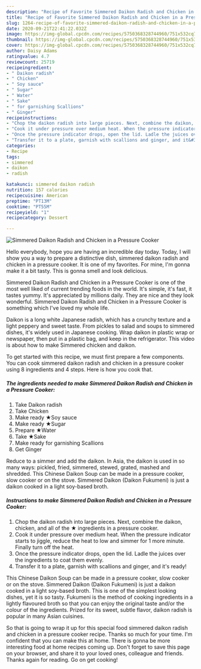 ```yaml
---
description: "Recipe of Favorite Simmered Daikon Radish and Chicken in a Pressure Cooker"
title: "Recipe of Favorite Simmered Daikon Radish and Chicken in a Pressure Cooker"
slug: 1264-recipe-of-favorite-simmered-daikon-radish-and-chicken-in-a-pressure-cooker
date: 2020-09-21T22:41:22.032Z
image: https://img-global.cpcdn.com/recipes/5750368328744960/751x532cq70/simmered-daikon-radish-and-chicken-in-a-pressure-cooker-recipe-main-photo.jpg
thumbnail: https://img-global.cpcdn.com/recipes/5750368328744960/751x532cq70/simmered-daikon-radish-and-chicken-in-a-pressure-cooker-recipe-main-photo.jpg
cover: https://img-global.cpcdn.com/recipes/5750368328744960/751x532cq70/simmered-daikon-radish-and-chicken-in-a-pressure-cooker-recipe-main-photo.jpg
author: Daisy Adams
ratingvalue: 4.7
reviewcount: 25719
recipeingredient:
- " Daikon radish"
- " Chicken"
- " Soy sauce"
- " Sugar"
- " Water"
- " Sake"
- " for garnishing Scallions"
- " Ginger"
recipeinstructions:
- "Chop the daikon radish into large pieces. Next, combine the daikon, chicken, and all of the ★ ingredients in a pressure cooker."
- "Cook it under pressure over medium heat. When the pressure indicator starts to jiggle, reduce the heat to low and simmer for 1 more minute. Finally turn off the heat."
- "Once the pressure indicator drops, open the lid. Ladle the juices over the ingredients to coat them evenly."
- "Transfer it to a plate, garnish with scallions and ginger, and it&#39;s ready!"
categories:
- Recipe
tags:
- simmered
- daikon
- radish

katakunci: simmered daikon radish 
nutrition: 157 calories
recipecuisine: American
preptime: "PT13M"
cooktime: "PT55M"
recipeyield: "1"
recipecategory: Dessert

---
```



![Simmered Daikon Radish and Chicken in a Pressure Cooker](https://img-global.cpcdn.com/recipes/5750368328744960/751x532cq70/simmered-daikon-radish-and-chicken-in-a-pressure-cooker-recipe-main-photo.jpg)

Hello everybody, hope you are having an incredible day today. Today, I will show you a way to prepare a distinctive dish, simmered daikon radish and chicken in a pressure cooker. It is one of my favorites. For mine, I'm gonna make it a bit tasty. This is gonna smell and look delicious.

Simmered Daikon Radish and Chicken in a Pressure Cooker is one of the most well liked of current trending foods in the world. It's simple, it's fast, it tastes yummy. It's appreciated by millions daily. They are nice and they look wonderful. Simmered Daikon Radish and Chicken in a Pressure Cooker is something which I've loved my whole life.

Daikon is a long white Japanese radish, which has a crunchy texture and a light peppery and sweet taste. From pickles to salad and soups to simmered dishes, it&#39;s widely used in Japanese cooking. Wrap daikon in plastic wrap or newspaper, then put in a plastic bag, and keep in the refrigerator. This video is about how to make Simmered chicken and daikon.


To get started with this recipe, we must first prepare a few components. You can cook simmered daikon radish and chicken in a pressure cooker using 8 ingredients and 4 steps. Here is how you cook that.

<!--inarticleads1-->

##### The ingredients needed to make Simmered Daikon Radish and Chicken in a Pressure Cooker:

1. Take  Daikon radish
1. Take  Chicken
1. Make ready  ★Soy sauce
1. Make ready  ★Sugar
1. Prepare  ★Water
1. Take  ★Sake
1. Make ready  for garnishing Scallions
1. Get  Ginger


Reduce to a simmer and add the daikon. In Asia, the daikon is used in so many ways: pickled, fried, simmered, stewed, grated, mashed and shredded. This Chinese Daikon Soup can be made in a pressure cooker, slow cooker or on the stove. Simmered Daikon (Daikon Fukumeni) is just a daikon cooked in a light soy-based broth. 

<!--inarticleads2-->

##### Instructions to make Simmered Daikon Radish and Chicken in a Pressure Cooker:

1. Chop the daikon radish into large pieces. Next, combine the daikon, chicken, and all of the ★ ingredients in a pressure cooker.
1. Cook it under pressure over medium heat. When the pressure indicator starts to jiggle, reduce the heat to low and simmer for 1 more minute. Finally turn off the heat.
1. Once the pressure indicator drops, open the lid. Ladle the juices over the ingredients to coat them evenly.
1. Transfer it to a plate, garnish with scallions and ginger, and it&#39;s ready!


This Chinese Daikon Soup can be made in a pressure cooker, slow cooker or on the stove. Simmered Daikon (Daikon Fukumeni) is just a daikon cooked in a light soy-based broth. This is one of the simplest looking dishes, yet it is so tasty. Fukumeni is the method of cooking ingredients in a lightly flavoured broth so that you can enjoy the original taste and/or the colour of the ingredients. Prized for its sweet, subtle flavor, daikon radish is popular in many Asian cuisines. 

So that is going to wrap it up for this special food simmered daikon radish and chicken in a pressure cooker recipe. Thanks so much for your time. I'm confident that you can make this at home. There is gonna be more interesting food at home recipes coming up. Don't forget to save this page on your browser, and share it to your loved ones, colleague and friends. Thanks again for reading. Go on get cooking!
